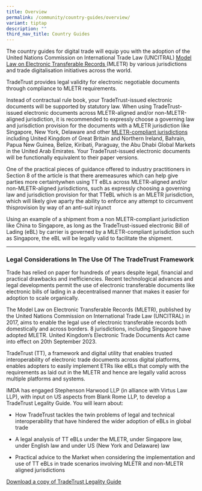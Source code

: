 ```yaml
---
title: Overview
permalink: /community/country-guides/overview/
variant: tiptap
description: ""
third_nav_title: Country Guides
---
```

<p>The country guides for digital trade will equip you with the adoption
of the United Nations Commission on International Trade Law (UNCITRAL)
<a href="https://uncitral.un.org/en/texts/ecommerce/modellaw/electronic_transferable_records" rel="noopener noreferrer nofollow" target="_blank"><u>Model Law on Electronic Transferable Records</u> 
</a>(MLETR) by various jurisdictions and trade digitalisation initiatives
across the world.</p>
<p>TradeTrust provides legal validity for electronic negotiable documents
through compliance to MLETR requirements.</p>
<p>Instead of contractual rule book, your TradeTrust-issued electronic documents
will be supported by statutory law. When using TradeTrust-issued electronic
documents across MLETR-aligned and/or non-MLETR-aligned jurisdiction, it
is recommended to expressly choose a governing law and jurisdiction provision
for the documents with a MLETR jurisdiction like Singapore, New York, Delaware
and other <a href="https://uncitral.un.org/en/texts/ecommerce/modellaw/electronic_transferable_records/status" rel="noopener noreferrer nofollow" target="_blank">MLETR-compliant jurisdictions</a> including
United Kingdom of Great Britain and Northern Ireland, Bahrain, Papua New
Guinea, Belize, Kiribati, Paraguay, the Abu Dhabi Global Markets in the
United Arab Emirates. Your TradeTrust-issued electronic documents<strong> </strong>will
be functionally equivalent to their paper versions.</p>
<p></p>
<p>One of the practical pieces of guidance offered to industry practitioners
in Section 8 of the article is that there aremeasures which can help give
parties more certaintywhen using TT eBLs across MLETR-aligned and/or non-MLETR-aligned
jurisdictions, such as expressly choosing a governing law and jurisdiction
provision for that TTeBL which is an MLETR jurisdiction, which will likely
give aparty the ability to enforce any attempt to circumvent thisprovision
by way of an anti-suit injunct</p>
<p></p>
<p>Using an example of a shipment from a non MLETR-compliant jurisdiction
like China to Singapore, as long as the TradeTrust-issued electronic Bill
of Lading (eBL) by carrier is governed by a MLETR-compliant jurisdiction
such as Singapore, the eBL will be legally valid to facilitate the shipment.</p>
<p></p>
<p></p>
<hr>
<h3><strong>Legal Considerations In The Use Of The TradeTrust Framework</strong></h3>
<p>Trade has relied on paper for hundreds of years despite legal, financial
and practical drawbacks and inefficiencies. Recent technological advances
and legal developments permit the use of electronic transferable documents
like electronic bills of lading in a decentralised manner that makes it
easier for adoption to scale organically.</p>
<p>The Model Law on Electronic Transferable Records (MLETR), published by
the United Nations Commission on International Trade Law (UNCITRAL) in
2017, aims to enable the legal use of electronic transferable records both
domestically and across borders. 8 jurisdictions, including Singapore have
adopted MLETR. United Kingdom’s Electronic Trade Documents Act came into
effect on 20th September 2023.</p>
<p>TradeTrust (TT), a framework and digital utility that enables trusted
interoperability of electronic trade documents across digital platforms,
enables adopters to easily implement ETRs like eBLs that comply with the
requirements as laid out in the MLETR and hence are legally valid across
multiple platforms and systems.</p>
<p></p>
<p>IMDA has engaged Stephenson Harwood LLP (in alliance with Virtus Law LLP),
with input on US aspects from Blank Rome LLP, to develop a TradeTrust Legality
Guide. You will learn about:</p>
<ul data-tight="true" class="tight">
<li>
<p>How TradeTrust tackles the twin problems of legal and technical interoperability
that have hindered the wider adoption of eBLs in global trade</p>
</li>
<li>
<p>A legal analysis of TT eBLs under the MLETR, under Singapore law, under
English law and under US (New York and Delaware) law</p>
</li>
<li>
<p>Practical advice to the Market when considering the implementation and
use of TT eBLs in trade scenarios involving MLETR and non-MLETR aligned
jurisdictions</p>
</li>
</ul>
<p></p>
<p><a href="https://www.tradetrust.io/static/images/legality/Stephenson_Harwood_Article_on_TradeTrust_eBLs.pdf" rel="noopener noreferrer nofollow" target="_blank"><u>Download a copy of TradeTrust Legality Guide</u></a>
</p>
<p></p>
<p></p>